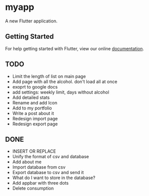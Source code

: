 # myapp

A new Flutter application.

## Getting Started

For help getting started with Flutter, view our online
[documentation](https://flutter.io/).


## TODO
* Limit the length of list on main page
* Add page with all the alcohol. don't load all at once
* exoprt to google docs
* add settings: weekly limit, days without alcohol
* Add detailed stats
* Rename and add Icon
* Add to my portfolio
* Write a post about it
* Redesign import page
* Redesign export page


## DONE
* INSERT OR REPLACE
* Unify the format of csv and database
* Add about me
* Import database from csv
* Export database to csv and send it
* What do I want to store in the database?
* Add appbar with three dots
* Delete consumption
